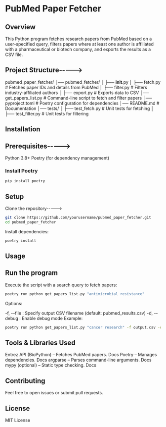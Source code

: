 # PubMed Paper Fetcher

## Overview

This Python program fetches research papers from PubMed based on a user-specified query, filters papers where at least one author is affiliated with a pharmaceutical or biotech company, and exports the results as a CSV file.

## Project Structure----->

pubmed_paper_fetcher/
│── pubmed_fetcher/
│ ├── **init**.py
│ ├── fetch.py # Fetches paper IDs and details from PubMed
│ ├── filter.py # Filters industry-affiliated authors
│ ├── export.py # Exports data to CSV
│── get_papers_list.py # Command-line script to fetch and filter papers
│── pyproject.toml # Poetry configuration for dependencies
│── README.md # Documentation
│── tests/
│ ├── test_fetch.py # Unit tests for fetching
│ ├── test_filter.py # Unit tests for filtering

## Installation

## Prerequisites----->

Python 3.8+
Poetry (for dependency management)

### Install Poetry

```sh
pip install poetry
```

## Setup

Clone the repository----->

```sh
git clone https://github.com/yourusername/pubmed_paper_fetcher.git
cd pubmed_paper_fetcher
```

Install dependencies:

```sh
poetry install
```

## Usage

## Run the program

Execute the script with a search query to fetch papers:

```sh
poetry run python get_papers_list.py "antimicrobial resistance"
```

Options:

-f, --file <filename> : Specify output CSV filename (default: pubmed_results.csv)
-d, --debug : Enable debug mode
Example:

```sh
poetry run python get_papers_list.py "cancer research" -f output.csv -d
```

## Tools & Libraries Used

Entrez API (BioPython) – Fetches PubMed papers. Docs
Poetry – Manages dependencies. Docs
argparse – Parses command-line arguments. Docs
mypy (optional) – Static type checking. Docs

## Contributing

Feel free to open issues or submit pull requests.

## License

MIT License
